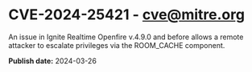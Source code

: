 # CVE-2024-25421 - cve@mitre.org

An issue in Ignite Realtime Openfire v.4.9.0 and before allows a remote attacker to escalate privileges via the ROOM_CACHE component.

**Publish date:** 2024-03-26
